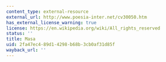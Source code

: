 ```yaml
---
content_type: external-resource
external_url: http://www.poesia-inter.net/cv30050.htm
has_external_license_warning: true
license: https://en.wikipedia.org/wiki/All_rights_reserved
status: ''
title: Masa
uid: 2fa47ec4-89d1-4298-b68b-3cb0af31d85f
wayback_url: ''
---
```

